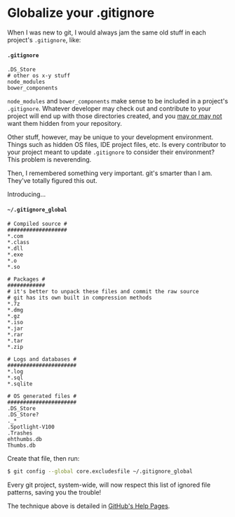 # Globalize your .gitignore

When I was new to git, I would always jam the same old stuff in each project's `.gitignore`, like:

#### `.gitignore`
```
.DS_Store
# other os x-y stuff
node_modules
bower_components
```

`node_modules` and `bower_components` make sense to be included in a project's `.gitignore`. Whatever developer may check out and contribute to your project will end up with those directories created, and you [may or may not](http://addyosmani.com/blog/checking-in-front-end-dependencies/) want them hidden from your repository.

Other stuff, however, may be unique to your development environment. Things such as hidden OS files, IDE project files, etc. Is every contributor to your project meant to update `.gitignore` to consider their environment? This problem is neverending.

Then, I remembered something very important. git's smarter than I am. They've totally figured this out.

Introducing...

#### `~/.gitignore_global`
```
# Compiled source #
###################
*.com
*.class
*.dll
*.exe
*.o
*.so

# Packages #
############
# it's better to unpack these files and commit the raw source
# git has its own built in compression methods
*.7z
*.dmg
*.gz
*.iso
*.jar
*.rar
*.tar
*.zip

# Logs and databases #
######################
*.log
*.sql
*.sqlite

# OS generated files #
######################
.DS_Store
.DS_Store?
._*
.Spotlight-V100
.Trashes
ehthumbs.db
Thumbs.db
```

Create that file, then run:

```bash
$ git config --global core.excludesfile ~/.gitignore_global
```

Every git project, system-wide, will now respect this list of ignored file patterns, saving you the trouble!

The technique above is detailed in [GitHub's Help Pages](https://help.github.com/articles/ignoring-files).
